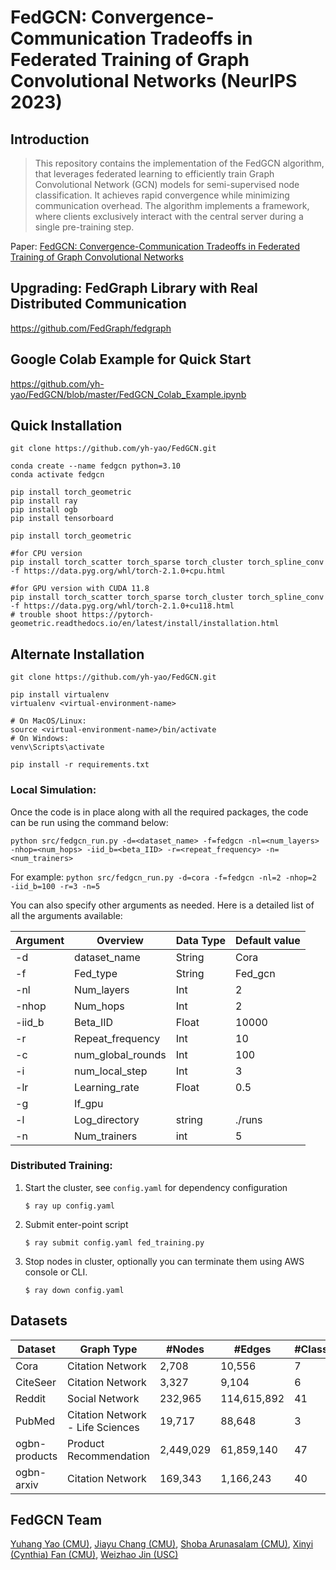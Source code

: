 # FedGCN: Convergence-Communication Tradeoffs in Federated Training of Graph Convolutional Networks (NeurIPS 2023)
## Introduction

> This repository contains the implementation of the FedGCN algorithm, that leverages federated learning to efficiently train Graph Convolutional Network (GCN) models for semi-supervised node classification. It achieves rapid convergence while minimizing communication overhead. The algorithm implements a framework, where clients exclusively interact with the central server during a single pre-training step.

Paper: [FedGCN: Convergence-Communication Tradeoffs in Federated Training of Graph Convolutional Networks](https://arxiv.org/pdf/2201.12433.pdf)

## Upgrading: FedGraph Library with Real Distributed Communication
https://github.com/FedGraph/fedgraph

## Google Colab Example for Quick Start
https://github.com/yh-yao/FedGCN/blob/master/FedGCN_Colab_Example.ipynb

## Quick Installation

```
git clone https://github.com/yh-yao/FedGCN.git

conda create --name fedgcn python=3.10
conda activate fedgcn

pip install torch_geometric
pip install ray
pip install ogb
pip install tensorboard

pip install torch_geometric

#for CPU version
pip install torch_scatter torch_sparse torch_cluster torch_spline_conv -f https://data.pyg.org/whl/torch-2.1.0+cpu.html

#for GPU version with CUDA 11.8
pip install torch_scatter torch_sparse torch_cluster torch_spline_conv -f https://data.pyg.org/whl/torch-2.1.0+cu118.html
# trouble shoot https://pytorch-geometric.readthedocs.io/en/latest/install/installation.html
```



## Alternate Installation
```
git clone https://github.com/yh-yao/FedGCN.git

pip install virtualenv
virtualenv <virtual-environment-name>

# On MacOS/Linux:
source <virtual-environment-name>/bin/activate
# On Windows:
venv\Scripts\activate

pip install -r requirements.txt
```

### Local Simulation:

Once the code is in place along with all the required packages, the code can be run using the command below:

`python src/fedgcn_run.py -d=<dataset_name> -f=fedgcn -nl=<num_layers> -nhop=<num_hops> -iid_b=<beta_IID> -r=<repeat_frequency> -n=<num_trainers>`

For example:
`python src/fedgcn_run.py -d=cora -f=fedgcn -nl=2 -nhop=2 -iid_b=100 -r=3 -n=5`

You can also specify other arguments as needed. Here is a detailed list of all the arguments available:

| Argument | Overview | Data Type | Default value |
| -------- | -------- | -------- | -------- |
| -d | dataset_name | String | Cora |
| -f |	Fed_type |	String |	Fed_gcn |
| -nl |	Num_layers | Int |	2 |
| -nhop |	Num_hops |	Int |	2 |
| -iid_b |	Beta_IID |	Float |	10000 |
| -r |	Repeat_frequency |	Int	| 10 |
| -c |	num_global_rounds |	Int |	100 |
| -i |	num_local_step |	Int |	3 |
| -lr |	Learning_rate |	Float |	0.5 |
| -g |	If_gpu	|	
| -l |	Log_directory |	string |	./runs |
| -n |	Num_trainers |	int |	5 |


### Distributed Training:

1. Start the cluster, see `config.yaml` for dependency configuration
   ```shell
   $ ray up config.yaml
   ```
2. Submit enter-point script
   ```sell
   $ ray submit config.yaml fed_training.py 
   ```
3. Stop nodes in cluster, optionally you can terminate them using AWS console or CLI.
   ```shell
   $ ray down config.yaml
    ``` 

## Datasets

| Dataset |	Graph Type | #Nodes | #Edges | #Classes |
| -------- | -------- | -------- | -------- | -------- |
| Cora |	Citation Network |	2,708 |	10,556 | 7 |
| CiteSeer |	Citation Network |	3,327 |	9,104 |	6 |
| Reddit | Social Network| 232,965 | 114,615,892 | 41 |
| PubMed | Citation Network - Life Sciences | 19,717 |	88,648 | 3 |
| ogbn-products |	Product Recommendation | 2,449,029 | 61,859,140 | 47 |		
| ogbn-arxiv | Citation Network | 169,343 | 1,166,243 | 40 |

## FedGCN Team
[Yuhang Yao (CMU)](https://github.com/yh-yao), 
[Jiayu Chang (CMU)](https://www.linkedin.com/in/chang-jiayu/), 
[Shoba Arunasalam (CMU)](https://www.linkedin.com/in/shobaarunasalam/), 
[Xinyi (Cynthia) Fan (CMU)](https://www.linkedin.com/in/xinyicynthiafan/),
[Weizhao Jin (USC)](https://weizhaojin.netlify.app)
